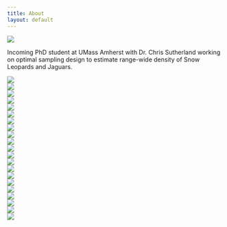 ```yaml
---
title: About
layout: default
---
```


<div class="row content-row">
<div class="col-12 col-sm-4">
    <img src="{{ site.baseurl }}/images/ivy.png">
</div>
<div class="col-12 col-sm-8">
    <p>Incoming PhD student at UMass Amherst with Dr. Chris Sutherland working on optimal sampling design to estimate range-wide density of Snow Leopards and Jaguars.</p>
</div>
<div class="row">
    <div class="col">
        <img src="{{ site.baseurl }}/images/collabs/UMass.jpg">
    </div>
    <div class="col">
        <img src="{{ site.baseurl }}/images/collabs/Cornell.png">
    </div>
    <div class="col">
        <img src="{{ site.baseurl }}/images/collabs/SDZ.jpeg">
    </div>
</div>
    
    

<div class="container">
  <div class="row">
    <div class="col">
        <img src="{{ site.baseurl }}/images/collabs/Cornell.png">
      </div>
    <div class="col">
        <img src="{{ site.baseurl }}/images/collabs/Cornell.png">
      </div>
    <div class="col">
        <img src="{{ site.baseurl }}/images/collabs/Cornell.png">
      </div>
    <div class="w-100"></div>
    <div class="col">
        <img src="{{ site.baseurl }}/images/collabs/Cornell.png">
      </div>
    <div class="col">
        <img src="{{ site.baseurl }}/images/collabs/Cornell.png">
      </div>
    <div class="col">
        <img src="{{ site.baseurl }}/images/collabs/Cornell.png">
      </div>
  </div>
</div>





<div class="flex-container">
  <div class="row">
    <div class="col">
        <img src="{{ site.baseurl }}/images/collabs/UMass.jpg">
      </div>
    <div class="col">
        <img src="{{ site.baseurl }}/images/collabs/Cornell.png">
      </div>
    <div class="col">
        <img src="{{ site.baseurl }}/images/collabs/SDZ.jpeg">
      </div>
    <div class="w-100"></div>
    <div class="col">
        <img src="{{ site.baseurl }}/images/collabs/CLO.png">
      </div>
    <div class="col">
        <img src="{{ site.baseurl }}/images/collabs/MassWildlife.png">
      </div>
    <div class="col">
        <img src="{{ site.baseurl }}/images/collabs/MassAudubon.png">
      </div>
  </div>
</div>


<div class="row content-row">
<div class="col-12 col-sm-4">
    <img src="{{ site.baseurl }}/images/collabs/UMass.jpg">
  </div>
<div class="col-12 col-sm-4">
    <img src="{{ site.baseurl }}/images/collabs/Cornell.png">
  </div>
<div class="col-12 col-sm-4">
    <img src="{{ site.baseurl }}/images/collabs/SDZ.jpeg">
  </div>
<div class="w-100">
    </div>
<div class="col-12 col-sm-4">
    <img src="{{ site.baseurl }}/images/collabs/CLO.png">
  </div>
<div class="col-12 col-sm-4">
    <img src="{{ site.baseurl }}/images/collabs/MassWildlife.png">
  </div>
<div class="col-12 col-sm-4">
    <img src="{{ site.baseurl }}/images/collabs/MassAudubon.png">
  </div>
</div>
